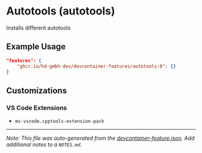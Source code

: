 
# Autotools (autotools)

Installs different autotools

## Example Usage

```json
"features": {
    "ghcr.io/hd-gmbh-dev/devcontainer-features/autotools:0": {}
}
```



## Customizations

### VS Code Extensions

- `ms-vscode.cpptools-extension-pack`



---

_Note: This file was auto-generated from the [devcontainer-feature.json](https://github.com/hd-gmbh-dev/devcontainer-features/blob/main/src/autotools/devcontainer-feature.json).  Add additional notes to a `NOTES.md`._
